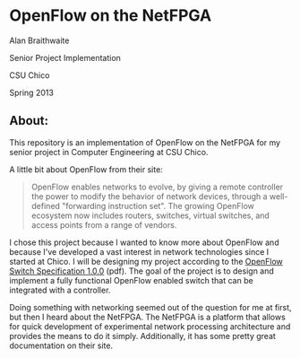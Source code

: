 # OpenFlow on the NetFPGA

Alan Braithwaite

Senior Project Implementation

CSU Chico

Spring 2013

## About:

This repository is an implementation of OpenFlow on the NetFPGA for my senior project in Computer Engineering at CSU Chico.

A little bit about OpenFlow from their site:
> OpenFlow enables networks to evolve, by giving a remote controller the power to modify the behavior of network devices, through a well-defined "forwarding instruction set". The growing OpenFlow ecosystem now includes routers, switches, virtual switches, and access points from a range of vendors.

I chose this project because I wanted to know more about OpenFlow and because I've developed a vast interest in network technologies since I started at Chico.  I will be designing my project according to the [OpenFlow Switch Specification 1.0.0](http://www.openflow.org/documents/openflow-spec-v1.0.0.pdf) (pdf).  The goal of the project is to design and implement a fully functional OpenFlow enabled switch that can be integrated with a controller. 

Doing something with networking seemed out of the question for me at first, but then I heard about the NetFPGA.  The NetFPGA is a platform that allows for quick development of experimental network processing architecture and provides the means to do it simply.  Additionally, it has some pretty great documentation on their site.
